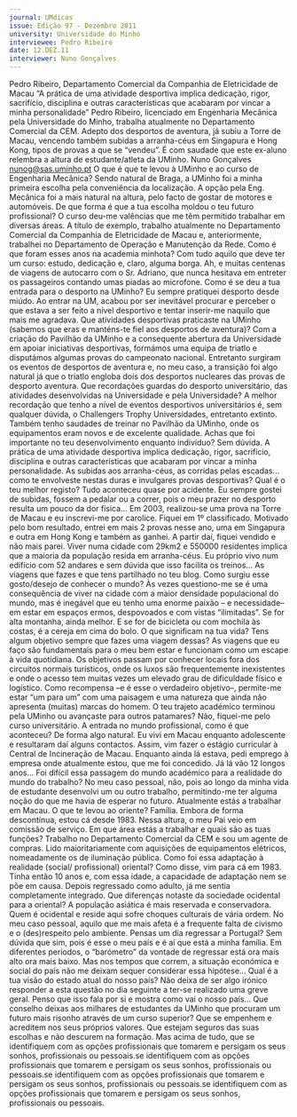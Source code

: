 ```yaml
---
journal: UMdicas
issue: Edição 97 - Dezembro 2011
university: Universidade do Minho
interviewee: Pedro Ribeiro
date: 12.DEZ.11
interviewer: Nuno Gonçalves
---
```


Pedro Ribeiro, Departamento Comercial da Companhia de Eletricidade de Macau
“A prática de uma atividade desportiva implica dedicação, rigor, sacrifício, disciplina e outras características que acabaram por vincar a minha personalidade”
Pedro Ribeiro, licenciado em Engenharia Mecânica
pela Universidade do Minho, trabalha atualmente no
Departamento Comercial da CEM. Adepto dos desportos de aventura, já subiu a Torre de Macau, vencendo também subidas a arranha-céus em Singapura e Hong Kong, tipos de provas a que se “vendeu”.
É com saudade que este ex-aluno relembra a altura
de estudante/atleta da UMinho.
Nuno Gonçalves
nunog@sas.uminho.pt
O que é que te levou à UMinho e ao curso de
Engenharia Mecânica?
Sendo natural de Braga, a UMinho foi a minha primeira escolha pela conveniência da localização. A
opção pela Eng. Mecânica foi a mais natural na altura, pelo facto de gostar de motores e automóveis.
De que forma é que a tua escolha moldou o
teu futuro profissional?
O curso deu-me valências que me têm permitido
trabalhar em diversas áreas. A título de exemplo,
trabalho atualmente no Departamento Comercial
da Companhia de Eletricidade de Macau e, anteriormente, trabalhei no Departamento de Operação e Manutenção da Rede.
Como é que foram esses anos na academia 
minhota?
Com tudo aquilo que deve ter um curso: estudo, 
dedicação e, claro, alguma borga. Ah, e muitas centenas de 
viagens de autocarro com o Sr. 
Adriano, que nunca hesitava em 
entreter os passageiros contando umas piadas ao microfone.
Como é se deu a tua entrada para o desporto na UMinho?
Eu sempre pratiquei desporto desde miúdo. Ao entrar na 
UM, acabou por ser inevitável 
procurar e perceber o que estava a ser feito a nível 
desportivo e tentar inserir-me naquilo que mais me 
agradava.
Que atividades desportivas praticaste na 
UMinho (sabemos que eras e manténs-te fiel 
aos desportos de aventura)?
Com a criação do Pavilhão da UMinho e a consequente abertura da Universidade em apoiar iniciativas desportivas, formámos uma equipa de triatlo e 
disputámos algumas provas do campeonato nacional. Entretanto surgiram os eventos de desportos de aventura e, no meu caso, a transição foi algo natural
já que o triatlo engloba dois dos desportos nucleares
das provas de desporto aventura.
Que recordações guardas do desporto universitário, das atividades desenvolvidas na
Universidade e pela Universidade?
A melhor recordação que tenho a nível de eventos
desportivos universitários é, sem qualquer dúvida, o
Challengers Trophy Universidades, entretanto extinto. Também tenho saudades de treinar no Pavilhão da UMinho, onde os equipamentos eram novos e de
excelente qualidade.
Achas que foi importante no teu desenvolvimento enquanto indivíduo?
Sem dúvida. A prática de uma atividade desportiva
implica dedicação, rigor, sacrifício, disciplina e outras características que acabaram por vincar a minha personalidade.
As subidas aos arranha-céus, as corridas pelas escadas… como te envolveste nestas duras e invulgares provas desportivas? Qual é o
teu melhor registo?
Tudo aconteceu quase por acidente. Eu sempre gostei de subidas, fossem a pedalar ou a correr, pois o 
meu prazer no desporto resulta 
um pouco da dor física...
Em 2003, realizou-se uma 
prova na Torre de Macau e eu 
inscrevi-me por carolice. Fiquei 
em 1º classificado.
Motivado pelo bom resultado, 
entrei em mais 2 provas nesse 
ano, uma em Singapura e outra em Hong Kong e também 
as ganhei. A partir daí, fiquei 
vendido e não mais parei.
Viver numa cidade com 29km2 
e 550000 residentes implica que a maioria da população resida em arranha-céus. Eu próprio vivo num  edifício com 52 andares e sem dúvida que isso facilita os treinos...
As viagens que fazes e que tens partilhado no 
teu blog. Como surgiu esse gosto/desejo de 
conhecer o mundo?
Às vezes questiono-me se é uma consequência de 
viver na cidade com a maior densidade populacional 
do mundo, mas é inegável que eu tenho uma enorme paixão – e necessidade– em estar em espaços ermos, despovoados e com vistas “ilimitadas”.
Se for alta montanha, ainda melhor. E se for de bicicleta ou com mochila às costas, é a cereja em cima do bolo.
O que significam na tua vida? Tens algum objetivo sempre que fazes uma viagem dessas?
As viagens que eu faço são fundamentais para o
meu bem estar e funcionam como um escape à vida
quotidiana. Os objetivos passam por conhecer locais
fora dos circuitos normais turísticos, onde os luxos
são frequentemente inexistentes e onde o acesso
tem muitas vezes um elevado grau de dificuldade
físico e logístico.
Como recompensa –e é esse o verdadeiro objetivo–,
permite-me estar “um para um” com uma paisagem
e uma natureza que ainda não apresenta (muitas)
marcas do homem.
O teu trajeto académico terminou pela UMinho ou avançaste para outros patamares?
Não, fiquei-me pelo curso universitário.
A entrada no mundo profissional, como é que
aconteceu?
De forma algo natural. Eu vivi em Macau enquanto
adolescente e resultaram daí alguns contactos. Assim, vim fazer o estágio curricular à Central de Incineração de Macau. Enquanto ainda lá estava, pedi
emprego à empresa onde atualmente estou, que me
foi concedido. Já lá vão 12 longos anos...
Foi difícil essa passagem do mundo académico para a realidade do mundo do trabalho?
No meu caso pessoal, não, pois ao longo da minha
vida de estudante desenvolvi um ou outro trabalho,
permitindo-me ter alguma noção do que me havia de
esperar no futuro.
Atualmente estás a trabalhar em Macau. O
que te levou ao oriente?
Família. Embora de forma descontínua, estou cá
desde 1983. Nessa altura, o meu Pai veio em comissão de serviço.
Em que área estás a trabalhar e quais são as
tuas funções?
Trabalho no Departamento Comercial da CEM e sou
um agente de compras. Lido maioritariamente com
aquisições de equipamentos elétricos, nomeadamente os de iluminação pública.
Como foi essa adaptação à realidade (social/
profissional) oriental?
Como disse, vim para cá em 1983. Tinha então 10
anos e, com essa idade, a capacidade de adaptação nem se põe em causa. Depois regressado como adulto, já me sentia completamente integrado.
Que diferenças notaste da sociedade ocidental para a oriental?
A população asiática é mais reservada e conservadora. Quem é ocidental e reside aqui sofre choques culturais de vária ordem. No meu caso pessoal, aquilo que me mais afeta é a frequente falta de civismo e o (des)respeito pelo ambiente.
Pensas um dia regressar a Portugal?
Sem dúvida que sim, pois é esse o meu país e é aí
que está a minha família. Em diferentes períodos, o
“barómetro” da vontade de regressar está ora mais
alto ora mais baixo. Mas nos tempos que correm, a
situação económica e social do país não me deixam
sequer considerar essa hipótese...
Qual é a tua visão do estado atual do nosso
país?
Não deixa de ser algo irónico responder a esta questão no dia seguinte a ter-se realizado uma greve geral. Penso que isso fala por si e mostra como vai o
nosso país...
Que conselho deixas aos milhares de estudantes da UMinho que procuram um futuro
mais risonho através de um curso superior?
Que se empenhem e acreditem nos seus próprios
valores. Que estejam seguros das suas escolhas e
não descurem na formação. Mas acima de tudo, que
se identifiquem com as opções profissionais que tomarem e persigam os seus sonhos, profissionais ou pessoais.se identifiquem com as opções profissionais que tomarem e persigam os seus sonhos, profissionais ou pessoais.se identifiquem com as opções profissionais que tomarem e persigam os seus sonhos, profissionais ou pessoais.se identifiquem com as opções profissionais que tomarem e persigam os seus sonhos, profissionais ou pessoais.